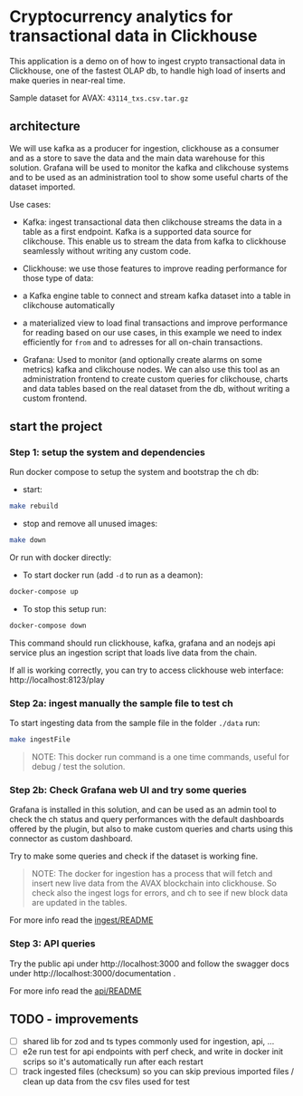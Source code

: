 # Cryptocurrency analytics for transactional data in Clickhouse
This application is a demo on of how to ingest crypto transactional data in Clickhouse, one of the fastest OLAP db, to handle high load of inserts and make queries in near-real time. 

Sample dataset for AVAX: `43114_txs.csv.tar.gz`


## architecture
We will use kafka as a producer for ingestion, clickhouse as a consumer and as a store to save the data and the main data warehouse for this solution. Grafana will be used to monitor the kafka and clikchouse systems and to be used as an administration tool to show some useful charts of the dataset imported.

Use cases:

- Kafka: ingest transactional data then clikchouse streams the data in a table as a first endpoint. Kafka is a supported data source for clikchouse. This enable us to stream the data from kafka to clickhouse seamlessly without writing any custom code.

- Clickhouse: 
we use those features to improve reading performance for those type of data: 

- a Kafka engine table to connect and stream kafka dataset into a table in clikchouse automatically
- a materialized view to load final transactions and improve performance for reading based on our use cases, in this example we need to index efficiently for `from` and `to` adresses for all on-chain transactions.


- Grafana:
Used to monitor (and optionally create alarms on some metrics) kafka and clikchouse nodes. We can also use this tool as an administration frontend to create custom queries for clikchouse, charts and data tables based on the real dataset from the db, without writing a custom frontend.


## start the project

### Step 1: setup the system and dependencies
Run docker compose to setup the system and bootstrap the ch db:

- start:
```sh
make rebuild
```
- stop and remove all unused images:
```sh
make down
```


Or run with docker directly:

- To start docker run (add `-d` to run as a deamon):
```sh
docker-compose up
```

- To stop this setup run:
```sh
docker-compose down
```

This command should run clickhouse, kafka, grafana and an nodejs api service plus an ingestion script that loads live data from the chain.

If all is working correctly, you can try to access clickhouse web interface: http://localhost:8123/play 



### Step 2a: ingest manually the sample file to test ch
To start ingesting data from the sample file in the folder `./data` run:

```sh
make ingestFile
```

> NOTE: This docker run command is a one time commands, useful for debug / test the solution.

### Step 2b: Check Grafana web UI and try some queries
Grafana is installed in this solution, and can be used as an admin tool to check the ch status and query performances with the default dashboards offered by the plugin, but also to make custom queries and charts using this connector as custom dashboard.

Try to make some queries and check if the dataset is working fine.

> NOTE: The docker for ingestion has a process that will fetch and insert new live data from the AVAX blockchain into clickhouse. So check also the ingest logs for errors, and ch to see if new block data are updated in the tables.

For more info read the [ingest/README](./ingest/README.md)

### Step 3: API queries
Try the public api under http://localhost:3000 and follow the swagger docs under http://localhost:3000/documentation .

For more info read the [api/README](./api/README.md)

## TODO - improvements
- [ ] shared lib for zod and ts types commonly used for ingestion, api, ...
- [ ] e2e run test for api endpoints with perf check, and write in docker init scrips so it's automatically run after each restart
- [ ] track ingested files (checksum) so you can skip previous imported files / clean up data from the csv files used for test
